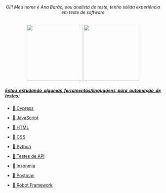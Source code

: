 <div align="center">
  <h6> Oi!! Meu nome é Ana Barão, sou analista de teste, tenho sólida experiência em teste de software </h6>
 </div>

<div align="center">
  <a href="https://github.com/alabellabarao">
  <img height="180em" src="https://github-readme-stats.vercel.app/api?username=alabellabarao&show_icons=false&theme=dracula&include_all_commits=true"/>
  <img height="180em" src="https://github-readme-stats.vercel.app/api/top-langs/?username=alabellabarao&layout=compact&langs_count=7&theme=dracula"/>
</div>

<div align="justify">
 <h5> Estou estudando algumas ferramentas/linguagens para automação de testes: </h5>



 
  - 🎯 Cypress
  
  - 🎯 JavaScript

  - 🎯 HTML
   
  - 🎯 CSS

  - 🎯 Python

  - 🎯 Testes de API

  - 🎯 Insonmia

  - 🎯 Postman

 - 🎯 Robot Framework
</div>
